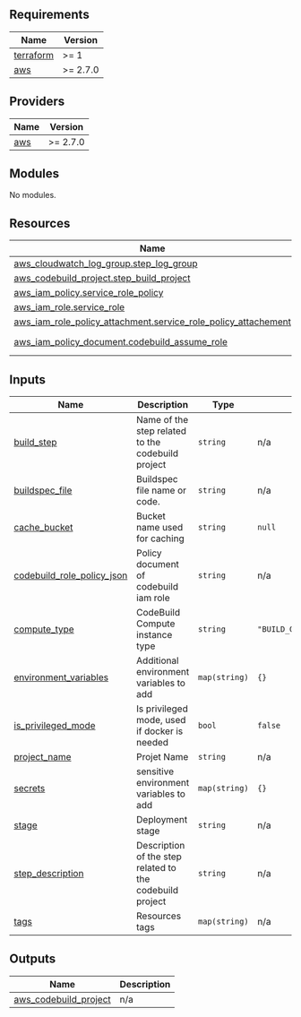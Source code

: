 <!-- BEGIN_TF_DOCS -->
## Requirements

| Name | Version |
|------|---------|
| <a name="requirement_terraform"></a> [terraform](#requirement\_terraform) | >= 1 |
| <a name="requirement_aws"></a> [aws](#requirement\_aws) | >= 2.7.0 |

## Providers

| Name | Version |
|------|---------|
| <a name="provider_aws"></a> [aws](#provider\_aws) | >= 2.7.0 |

## Modules

No modules.

## Resources

| Name | Type |
|------|------|
| [aws_cloudwatch_log_group.step_log_group](https://registry.terraform.io/providers/hashicorp/aws/latest/docs/resources/cloudwatch_log_group) | resource |
| [aws_codebuild_project.step_build_project](https://registry.terraform.io/providers/hashicorp/aws/latest/docs/resources/codebuild_project) | resource |
| [aws_iam_policy.service_role_policy](https://registry.terraform.io/providers/hashicorp/aws/latest/docs/resources/iam_policy) | resource |
| [aws_iam_role.service_role](https://registry.terraform.io/providers/hashicorp/aws/latest/docs/resources/iam_role) | resource |
| [aws_iam_role_policy_attachment.service_role_policy_attachement](https://registry.terraform.io/providers/hashicorp/aws/latest/docs/resources/iam_role_policy_attachment) | resource |
| [aws_iam_policy_document.codebuild_assume_role](https://registry.terraform.io/providers/hashicorp/aws/latest/docs/data-sources/iam_policy_document) | data source |

## Inputs

| Name | Description | Type | Default | Required |
|------|-------------|------|---------|:--------:|
| <a name="input_build_step"></a> [build\_step](#input\_build\_step) | Name of the step related to the codebuild project | `string` | n/a | yes |
| <a name="input_buildspec_file"></a> [buildspec\_file](#input\_buildspec\_file) | Buildspec file name or code. | `string` | n/a | yes |
| <a name="input_cache_bucket"></a> [cache\_bucket](#input\_cache\_bucket) | Bucket name used for caching | `string` | `null` | no |
| <a name="input_codebuild_role_policy_json"></a> [codebuild\_role\_policy\_json](#input\_codebuild\_role\_policy\_json) | Policy document of codebuild iam role | `string` | n/a | yes |
| <a name="input_compute_type"></a> [compute\_type](#input\_compute\_type) | CodeBuild Compute instance type | `string` | `"BUILD_GENERAL1_SMALL"` | no |
| <a name="input_environment_variables"></a> [environment\_variables](#input\_environment\_variables) | Additional environment variables to add | `map(string)` | `{}` | no |
| <a name="input_is_privileged_mode"></a> [is\_privileged\_mode](#input\_is\_privileged\_mode) | Is privileged mode, used if docker is needed | `bool` | `false` | no |
| <a name="input_project_name"></a> [project\_name](#input\_project\_name) | Projet Name | `string` | n/a | yes |
| <a name="input_secrets"></a> [secrets](#input\_secrets) | sensitive environment variables to add | `map(string)` | `{}` | no |
| <a name="input_stage"></a> [stage](#input\_stage) | Deployment stage | `string` | n/a | yes |
| <a name="input_step_description"></a> [step\_description](#input\_step\_description) | Description of the step related to the codebuild project | `string` | n/a | yes |
| <a name="input_tags"></a> [tags](#input\_tags) | Resources tags | `map(string)` | n/a | yes |

## Outputs

| Name | Description |
|------|-------------|
| <a name="output_aws_codebuild_project"></a> [aws\_codebuild\_project](#output\_aws\_codebuild\_project) | n/a |
<!-- END_TF_DOCS -->